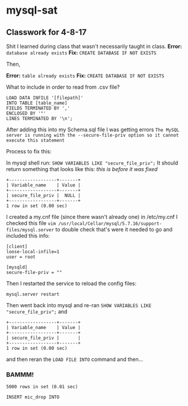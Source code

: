 # mysql-sat
## Classwork for 4-8-17

Shit I learned during class that wasn't necessarily taught in class.
**Error:** `database already exists` 
**Fix:** `CREATE DATABASE IF NOT EXISTS` 

Then,

**Error:** `table already exists` 
**Fix:** `CREATE DATABASE IF NOT EXISTS` 

What to include in order to read from .csv file?

```
LOAD DATA INFILE '[filepath]'
INTO TABLE [table_name]
FIELDS TERMINATED BY ',' 
ENCLOSED BY '"'
LINES TERMINATED BY '\n';

```
After adding this into my Schema.sql file I was getting errors `The MySQL server is running with the --secure-file-priv option so it cannot execute this statement`

Process to fix this:

In mysql shell run:
`SHOW VARIABLES LIKE "secure_file_priv";`
It should return something that looks like this:
*this is before it was fixed*
```
+------------------+-------+
| Variable_name    | Value |
+------------------+-------+
| secure_file_priv |  NULL |
+------------------+-------+
1 row in set (0.00 sec)

```
I created a my.cnf file (since there wasn't already one) in /etc/my.cnf
I checked this file `vim /usr/local/Cellar/mysql/5.7.16/support-files/mysql.server` to double check that's were it needed to go
and included this info:

```
[client]
loose-local-infile=1
user = root

[mysqld]
secure-file-priv = ""

```
Then I restarted the service to reload the config files:

`mysql.server restart`

Then went back into mysql and re-ran `SHOW VARIABLES LIKE "secure_file_priv";` and

```
+------------------+-------+
| Variable_name    | Value |
+------------------+-------+
| secure_file_priv |       |
+------------------+-------+
1 row in set (0.00 sec)
```
and then reran the `LOAD FILE INTO` command and then...

### BAMMM!
`5000 rows in set (0.01 sec)`

`INSERT mic_drop INTO`

